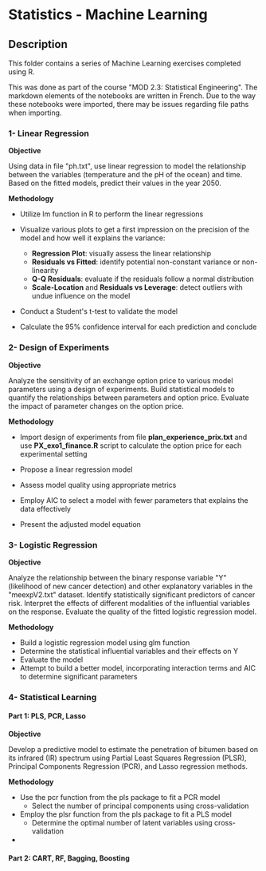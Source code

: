 # Statistics - Machine Learning

## Description

This folder contains a series of Machine Learning exercises completed using R.

This was done as part of the course "MOD 2.3: Statistical Engineering". The markdown elements of the notebooks are written in French. Due to the way these notebooks were imported, there may be issues regarding file paths when importing.

### 1- Linear Regression

**Objective**

Using data in file "ph.txt", use linear regression to model the relationship between the variables (temperature and the pH of the ocean) and time. Based on the fitted models, predict their values in the year 2050.

**Methodology**
- Utilize lm function in R to perform the linear regressions
- Visualize various plots to get a first impression on the precision of the model and how well it explains the variance:
    - **Regression Plot**: visually assess the linear relationship
    - **Residuals vs Fitted**: identify potential non-constant variance or non-linearity
    - **Q-Q Residuals**: evaluate if the residuals follow a normal distribution
    - **Scale-Location** and **Residuals vs Leverage**: detect outliers with undue influence on the model

- Conduct a Student's t-test to validate the model
- Calculate the 95% confidence interval for each prediction and conclude


### 2- Design of Experiments

**Objective**

Analyze the sensitivity of an exchange option price to various model parameters using a design of experiments.
Build statistical models to quantify the relationships between parameters and option price.
Evaluate the impact of parameter changes on the option price.

**Methodology**

- Import design of experiments from file __plan_experience_prix.txt__ and use __PX_exo1_finance.R__ script to calculate the option price for each experimental setting

- Propose a linear regression model
- Assess model quality using appropriate metrics
- Employ AIC to select a model with fewer parameters that explains the data effectively
- Present the adjusted model equation

### 3- Logistic Regression

**Objective**

Analyze the relationship between the binary response variable "Y" (likelihood of new cancer detection) and other explanatory variables in the "meexpV2.txt" dataset.
Identify statistically significant predictors of cancer risk.
Interpret the effects of different modalities of the influential variables on the response.
Evaluate the quality of the fitted logistic regression model.

**Methodology**

- Build a logistic regression model using glm function
- Determine the statistical influential variables and their effects on Y
- Evaluate the model
- Attempt to build a better model, incorporating interaction terms and AIC to determine significant parameters

### 4- Statistical Learning

#### Part 1: PLS, PCR, Lasso

**Objective**

Develop a predictive model to estimate the penetration of bitumen based on its infrared (IR) spectrum using Partial Least Squares Regression (PLSR), Principal Components Regression (PCR), and Lasso regression methods.

**Methodology**

- Use the pcr function from the pls package to fit a PCR model
    - Select the number of principal components using cross-validation
- Employ the plsr function from the pls package to fit a PLS model
    - Determine the optimal number of latent variables using cross-validation
- 

#### Part 2: CART, RF, Bagging, Boosting